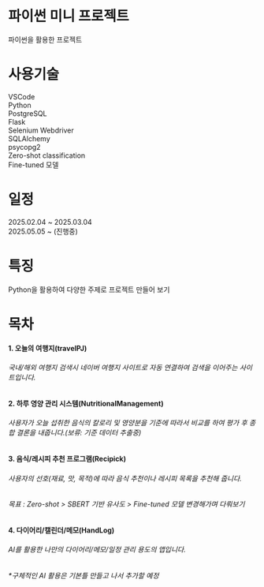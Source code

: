 # 파이썬 미니 프로젝트
파이썬을 활용한 프로젝트
# 사용기술
VSCode </br>
Python </br>
PostgreSQL </br>
Flask </br>
Selenium Webdriver </br>
SQLAlchemy </br>
psycopg2 </br>
Zero-shot classification </br>
Fine-tuned 모델 </br>
# 일정
2025.02.04 ~ 2025.03.04 </br>
2025.05.05 ~ (진행중)
# 특징
Python을 활용하여 다양한 주제로 프로젝트 만들어 보기
# 목차
#### 1. 오늘의 여행지(travelPJ)
###### 국내/해외 여행지 검색시 네이버 여행지 사이트로 자동 연결하여 검색을 이어주는 사이트입니다.
#### 2. 하루 영양 관리 시스템(NutritionalManagement)
###### 사용자가 오늘 섭취한 음식의 칼로리 및 영양분을 기준에 따라서 비교를 하여 평가 후 종합 결론을 내줍니다.(보류: 기준 데이터 추출중)
#### 3. 음식/레시피 추천 프로그램(Recipick)
###### 사용자의 선호(재료, 맛, 목적)에 따라 음식 추천이나 레시피 목록을 추천해 줍니다.
###### 목표 : Zero-shot > SBERT 기반 유사도 > Fine-tuned 모델 변경해가며 다뤄보기
#### 4. 다이어리/캘린더/메모(HandLog)
###### AI를 활용한 나만의 다이어리/메모/일정 관리 용도의 앱입니다.
###### *구체적인 AI 활용은 기본틀 만들고 나서 추가할 예정
